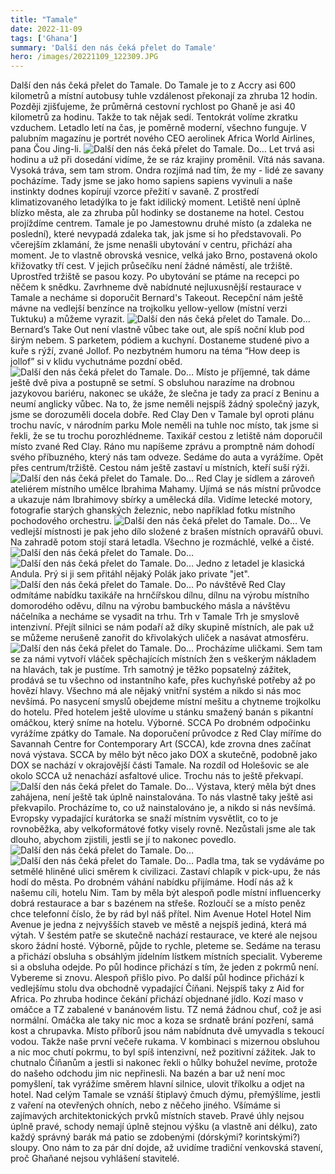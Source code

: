 ```yaml
---
title: "Tamale"
date: 2022-11-09
tags: ['Ghana']
summary: 'Další den nás čeká přelet do Tamale'
hero: /images/20221109_122309.JPG
---
```



Další den nás čeká přelet do Tamale. Do Tamale je to z Accry asi 600 kilometrů a místní autobusy tuhle vzdálenost překonají za zhruba 12 hodin. Později zjišťujeme, že průměrná cestovní rychlost po Ghaně je asi 40 kilometrů za hodinu. Takže to tak nějak sedí. Tentokrát volíme zkratku vzduchem.
Letadlo letí na čas, je poměrně moderní, všechno funguje. V palubním magazínu je portrét nového CEO aerolinek Africa World Airlines, pana Čou Jing-li.
![Další den nás čeká přelet do Tamale. Do…](/images/20221109_122309.JPG)
Let trvá asi hodinu a už při dosedání vidíme, že se ráz krajiny proměnil. Vítá nás savana. Vysoká tráva, sem tam strom.
Ondra rozjímá nad tím, že my - lidé ze savany pocházíme. Tady jsme se jako homo sapiens sapiens vyvinuli a naše instinkty dodnes kopírují vzorce přežití v savaně. Z prostředí klimatizovaného letadýlka to je fakt idilický moment.
Letiště není úplně blízko města, ale za zhruba půl hodinky se dostaneme na hotel. Cestou projíždíme centrem. Tamale je po Jamestownu druhé místo (a zdaleka ne poslední), které nevypadá zdaleka tak, jak jsme si ho představovali.
Po včerejším zklamání, že jsme nenašli ubytování v centru, přichází aha moment.
Je to vlastně obrovská vesnice, velká jako Brno, postavená okolo křižovatky tří cest. V jejich průsečíku není žádné náměstí, ale tržiště.
Uprostřed tržiště se pasou kozy.
Po ubytování se ptáme na recepci po něčem k snědku. Zavrhneme dvě nabídnuté nejluxusnější restaurace v Tamale a necháme si doporučit Bernard's Takeout. Recepční nám ještě mávne na vedlejší benzínce na trojkolku yellow-yellow (místní verzi Tuktuku) a můžeme vyrazit.
![Další den nás čeká přelet do Tamale. Do…](/images/20221109_153239.JPG)
Bernard’s Take Out není vlastně vůbec take out, ale spíš noční klub pod širým nebem. S parketem, pódiem a kuchyní. Dostaneme studené pivo a kuře s rýží, zvané Jollof. Po nezbytném humoru na téma “How deep is jollof” si v klidu vychutnáme pozdní oběd.
![Další den nás čeká přelet do Tamale. Do…](/images/20221109_180010.JPG)
Místo je příjemné, tak dáme ještě dvě piva a postupně se setmí. S obsluhou narazíme na drobnou jazykovou bariéru, nakonec se ukáže, že slečna je tady za prací z Beninu a neumí anglicky vůbec. Na to, že jsme neměli nejspíš žádný společný jazyk, jsme se dorozuměli docela dobře.
Red Clay
Den v Tamale byl oproti plánu trochu navíc, v národním parku Mole neměli na tuhle noc místo, tak jsme si řekli, že se tu trochu porozhlédneme. Taxikář cestou z letiště nám doporučil místo zvané Red Clay. Ráno mu napíšeme zprávu a promptně nám dohodí svého příbuzného, který nás tam odveze.
Sedáme do auta a vyrážíme. Opět přes centrum/tržiště. Cestou nám ještě zastaví u místních, kteří suší rýži.
![Další den nás čeká přelet do Tamale. Do…](/images/20221110_110319.JPG)
Red Clay je sídlem a zároveň ateliérem místního umělce Ibrahima Mahamy. Ujímá se nás místní průvodce a ukazuje nám Ibrahimovy sbírky a umělecká díla. Vidíme letecké motory, fotografie starých ghanských železnic, nebo například fotku místního pochodového orchestru.
![Další den nás čeká přelet do Tamale. Do…](/images/20221110_111659.JPG)
Ve vedlejší místnosti je pak jeho dílo složené z brašen místních opravářů obuvi. Na zahradě potom stojí stará letadla. Všechno je rozmáchlé, velké a čisté.
![Další den nás čeká přelet do Tamale. Do…](/images/20221110_114545.JPG)
![Další den nás čeká přelet do Tamale. Do…](/images/20221110_113759.JPG)
Jedno z letadel je klasická Andula. Prý si ji sem přitáhl nějaký Polák jako private "jet".
![Další den nás čeká přelet do Tamale. Do…](/images/20221110_114234.JPG)
Po návštěvě Red Clay odmítáme nabídku taxikáře na hrnčířskou dílnu, dílnu na výrobu místního domorodého oděvu, dílnu na výrobu bambuckého másla a návštěvu náčelníka a necháme se vysadit na trhu.
Trh v Tamale
Trh je smyslově intenzivní. Přejít silnici se nám podaří až díky skupině místních, ale pak už se můžeme nerušeně zanořit do křivolakých uliček a nasávat atmosféru.
![Další den nás čeká přelet do Tamale. Do…](/images/20221110_124659.JPG)
Procházíme uličkami. Sem tam se za námi vytvoří vláček spěchajících místních žen s veškerým nákladem na hlavách, tak je pustíme. Trh samotný je těžko popsatelný zážitek, prodává se tu všechno od instantního kafe, přes kuchyňské potřeby až po hovězí hlavy. Všechno má ale nějaký vnitřní systém a nikdo si nás moc nevšímá.
Po nasycení smyslů obejdeme místní mešitu a chytneme trojkolku do hotelu. Před hotelem ještě ulovíme u stánku smažený banán s pikantní omáčkou, který sníme na hotelu. Výborné.
SCCA
Po drobném odpočinku vyrážíme zpátky do Tamale. Na doporučení průvodce z Red Clay míříme do Savannah Centre for Contemporary Art (SCCA), kde zrovna dnes začínat nová výstava.
SCCA by mělo být něco jako DOX a skutečně, podobně jako DOX se nachází v okrajovější části Tamale. Na rozdíl od Holešovic se ale okolo SCCA už nenachází asfaltové ulice. Trochu nás to ještě překvapí.
![Další den nás čeká přelet do Tamale. Do…](/images/20221110_174026.JPG)
Výstava, který měla být dnes zahájena, není ještě tak úplně nainstalována. To nás vlastně taky ještě asi překvapilo. Procházíme to, co už nainstalováno je, a nikdo si nás nevšímá. Evropsky vypadající kurátorka se snaží místním vysvětlit, co to je rovnoběžka, aby velkoformátové fotky visely rovně. Nezůstali jsme ale tak dlouho, abychom zjistili, jestli se jí to nakonec povedlo.
![Další den nás čeká přelet do Tamale. Do…](/images/20221110_174232.JPG)
![Další den nás čeká přelet do Tamale. Do…](/images/20221110_175031.JPG)
Padla tma, tak se vydáváme po setmělé hliněné ulici směrem k civilizaci. Zastaví chlapík v pick-upu, že nás hodí do města. Po drobném váhání nabídku přijímáme. Hodí nás až k našemu cíli, hotelu Nim. Tam by měla být alespoň podle místní influencerky dobrá restaurace a bar s bazénem na střeše.
Rozloučí se a místo peněz chce telefonní číslo, že by rád byl náš přítel.
Nim Avenue Hotel
Hotel Nim Avenue je jedna z nejvyšších staveb ve městě a nejspíš jediná, která má výtah. V šestém patře se skutečně nachází restaurace, ve které ale nejsou skoro žádní hosté. Výborně, půjde to rychle, pleteme se.
Sedáme na terasu a přichází obsluha s obsáhlým jídelním lístkem místních specialit. Vybereme si a obsluha odejde.
Po půl hodince přichází s tím, že jeden z pokrmů není. Vybereme si znovu. Alespoň přišlo pivo.
Po další půl hodince přichází k vedlejšímu stolu dva obchodně vypadající Číňani. Nejspíš taky z Aid for Africa.
Po zhruba hodince čekání přichází objednané jídlo. Kozí maso v omáčce a TZ zabalené v banánovém listu. TZ nemá žádnou chuť, což je asi normální. Omáčka ale taky nic moc a koza se srdnatě brání pozření, samá kost a chrupavka. Místo příborů jsou nám nabídnuta dvě umyvadla s tekoucí vodou. Takže naše první večeře rukama. V kombinaci s mizernou obsluhou a nic moc chutí pokrmu, to byl spíš intenzivní, než pozitivní zážitek.
Jak to chutnalo Číňanům a jestli si nakonec řekli o hůlky bohužel nevíme, protože do našeho odchodu jim nic nepřinesli.
Na bazén a bar už není moc pomyšlení, tak vyrážíme směrem hlavní silnice, ulovit tříkolku a odjet na hotel. Nad celým Tamale se vznáší štiplavý čmuch dýmu, přemýšlíme, jestli z vaření na otevřených ohních, nebo z něčeho jiného.
Všímáme si zajímavých architektonických prvků místních staveb. Pravé úhly nejsou úplně pravé, schody nemají úplně stejnou výšku (a vlastně ani délku), zato každý správný barák má patio se zdobenými (dórskými? korintskými?) sloupy. Ono nám to za pár dní dojde, až uvidíme tradiční venkovská stavení, proč Ghaňané nejsou vyhlášení stavitelé.